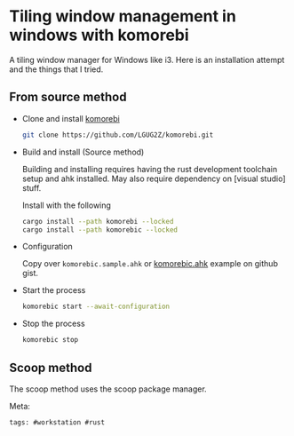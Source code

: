 # Tiling window management in windows with komorebi

A tiling window manager for Windows like i3. Here is an installation attempt
and the things that I tried.

## From source method

- Clone and install [komorebi]

  ```bash
  git clone https://github.com/LGUG2Z/komorebi.git
  ```

- Build and install (Source method)

  Building and installing requires having the rust development toolchain setup
  and ahk installed. May also require dependency on [visual studio] stuff.

  Install with the following

  ```bash
  cargo install --path komorebi --locked
  cargo install --path komorebic --locked
  ```

- Configuration

  Copy over `komorebic.sample.ahk` or [komorebic.ahk] example on github gist.

- Start the process

  ```bash
  komorebic start --await-configuration
  ```

- Stop the process

  ```bash
  komorebic stop
  ```

## Scoop method

The scoop method uses the scoop package manager.

[komorebic.ahk]: https://gist.githubusercontent.com/crosstyan/dafacc0778dabf693ce9236c57b201cd/raw/563a051c18912884bccfe704ea9a412e4c1a3f2e/komorebic.ahk
[komorebi]: https://github.com/LGUG2Z/komorebi
[test]: https://stackoverflow.com/questions/55603111/unable-to-compile-rust-hello-world-on-windows-linker-link-exe-not-found/55603112#55603112

Meta:

    tags: #workstation #rust

